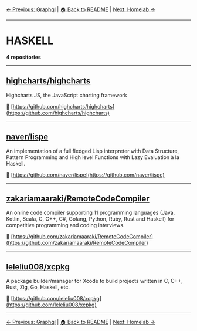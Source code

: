 [← Previous: Graphql](graphql.txt) | [🏠 Back to README](../README.md) | [Next: Homelab →](homelab.txt)

---

# HASKELL

**4 repositories**

---

## [highcharts/highcharts](https://github.com/highcharts/highcharts)

Highcharts JS, the JavaScript charting framework

🔗 [https://github.com/highcharts/highcharts](https://github.com/highcharts/highcharts)

---

## [naver/lispe](https://github.com/naver/lispe)

An implementation of a full fledged Lisp interpreter with Data Structure, Pattern Programming and High level Functions with Lazy Evaluation à la Haskell.

🔗 [https://github.com/naver/lispe](https://github.com/naver/lispe)

---

## [zakariamaaraki/RemoteCodeCompiler](https://github.com/zakariamaaraki/RemoteCodeCompiler)

An online code compiler supporting 11 programming languages (Java, Kotlin, Scala, C, C++, C#, Golang, Python, Ruby, Rust and Haskell) for competitive programming and coding interviews.

🔗 [https://github.com/zakariamaaraki/RemoteCodeCompiler](https://github.com/zakariamaaraki/RemoteCodeCompiler)

---

## [leleliu008/xcpkg](https://github.com/leleliu008/xcpkg)

A package builder/manager for Xcode to build projects written in C, C++, Rust, Zig, Go, Haskell, etc.

🔗 [https://github.com/leleliu008/xcpkg](https://github.com/leleliu008/xcpkg)

---


[← Previous: Graphql](graphql.txt) | [🏠 Back to README](../README.md) | [Next: Homelab →](homelab.txt)

